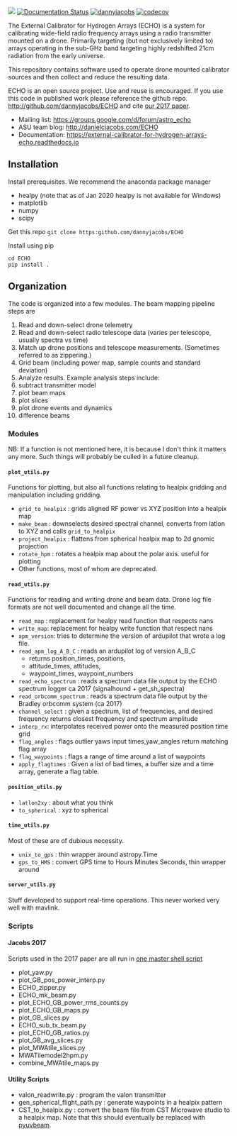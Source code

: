 ![](https://github.com/dannyjacobs/ECHO/workflows/Run%20Tests/badge.svg)
[![Documentation Status](https://readthedocs.org/projects/external-calibrator-for-hydrogen-arrays-echo/badge/?version=latest)](https://external-calibrator-for-hydrogen-arrays-echo.readthedocs.io/en/latest/?badge=latest)
[![dannyjacobs](https://circleci.com/gh/dannyjacobs/ECHO.svg?style=shield)](https://circleci.com/gh/dannyjacobs/ECHO)
[![codecov](https://codecov.io/gh/dannyjacobs/ECHO/branch/master/graph/badge.svg?token=X0UTMR10T2)](https://codecov.io/gh/dannyjacobs/ECHO)



The External Calibrator for Hydrogen Arrays (ECHO) is a system for calibrating wide-field radio frequency arrays using a radio transmitter mounted on a drone.
Primarily targeting (but not exclusively limited to) arrays operating in the sub-GHz band targeting highly redshifted
21cm radiation from the early universe.

This repository contains software used to operate drone mounted calibrator sources and then collect and reduce the
resulting data.

ECHO is an open source project. Use and reuse is encouraged.  If you use this code in published work please reference the github repo.
http://github.com/dannyjacobs/ECHO and cite [our 2017 paper](http://adsabs.harvard.edu/abs/2017PASP..129c5002J).

* Mailing list:   https://groups.google.com/d/forum/astro_echo
* ASU team blog:  http://danielcjacobs.com/ECHO
* Documentation:  https://external-calibrator-for-hydrogen-arrays-echo.readthedocs.io

## Installation
Install prerequisites. We recommend the anaconda package manager
* healpy (note that as of Jan 2020 healpy is not available for Windows)
* matplotlib
* numpy
* scipy

Get this repo
`git clone https:github.com/dannyjacobs/ECHO`

Install using pip
```
cd ECHO
pip install .
```


## Organization
The code is organized into a few modules. The beam mapping pipeline steps are
1. Read and down-select drone telemetry
2. Read and down-select radio telescope data (varies per telescope, usually spectra vs time)
3. Match up drone positions and telescope measurements. (Sometimes referred to as zippering.)
4. Grid beam (including power map, sample counts and standard deviation)
5. Analyze results. Example analysis steps include:
  1. subtract transmitter model
  2. plot beam maps
  3. plot slices
  4. plot drone events and dynamics
  5. difference beams
### Modules
NB: If a function is not mentioned here, it is because I don't think it matters any more. Such things will probably be culled in a future cleanup.
 #### `plot_utils.py`
 Functions for plotting, but also all functions relating to healpix gridding
 and manipulation including gridding.
  * `grid_to_healpix` :  grids aligned RF power vs XYZ position
 into a healpix map
  * `make_beam` :  downselects desired spectral channel, converts from latlon to XYZ and calls `grid_to_healpix`
  * `project_healpix` :  flattens from spherical healpix map to 2d gnomic projection
  * `rotate_hpm` :  rotates a healpix map about the polar axis. useful for plotting
  * Other functions, most of whom are deprecated.
 #### `read_utils.py`
 Functions for reading and writing drone and beam data. Drone log file formats
 are not well documented and change all the time.
  * `read_map` : replacement for healpy read function that respects nans
  * `write_map`: replacement for healpy write function that respect nans
  * `apm_version`: tries to determine the version of ardupilot that wrote a log file.
  * `read_apm_log_A_B_C` : reads an ardupilot log of version A_B_C
    * returns position_times, positions,
    * attitude_times, attitudes,
    * waypoint_times, waypoint_numbers
  * `read_echo_spectrum` : reads a spectrum data file output by the ECHO spectrum logger ca 2017 (signalhound + get_sh_spectra)
  * `read_orbcomm_spectrum` : reads a spectrum data file output by the Bradley orbcomm system (ca 2017)
  * `channel_select` : given a spectrum, list of frequencies, and desired frequency returns closest frequency and spectrum amplitude
  * `interp_rx`: interpolates received power onto the measured position time grid
  * `flag_angles` : flags outlier yaws input times,yaw_angles return matching flag array
  * `flag_waypoints` : flags a range of time around a list of waypoints
  * `apply_flagtimes` : Given a list of bad times, a buffer size and a time array, generate a flag table.
#### `position_utils.py`
 * `latlon2xy` : about what you think
 * `to_spherical` : xyz to spherical
#### `time_utils.py`
Most of these are of dubious necessity.
 * `unix_to_gps` : thin wrapper around astropy.Time
 * `gps_to_HMS` : convert GPS time to Hours Minutes Seconds, thin wrapper around
#### `server_utils.py`
Stuff developed to support real-time operations. This never worked very well with mavlink.
### Scripts
#### Jacobs 2017
Scripts used in the 2017 paper are all run in [one master shell script](https://github.com/dannyjacobs/ECHO_paper1/blob/master/scripts/make_plots.sh)
 * plot_yaw.py
 * plot_GB_pos_power_interp.py
 * ECHO_zipper.py
 * ECHO_mk_beam.py
 * plot_ECHO_GB_power_rms_counts.py
 * plot_ECHO_GB_maps.py
 * plot_GB_slices.py
 * ECHO_sub_tx_beam.py
 * plot_ECHO_GB_ratios.py
 * plot_GB_avg_slices.py
 * plot_MWAtile_slices.py
 * MWATilemodel2hpm.py
 * combine_MWAtile_maps.py

 #### Utility Scripts
  * valon_readwrite.py : program the valon transmitter
  * gen_spherical_flight_path.py : generate waypoints in a healpix pattern
  * CST_to_healpix.py : convert the beam file from CST Microwave studio to a healpix map. Note that this should eventually be replaced with [pyuvbeam](https://github.com/RadioAstronomySoftwareGroup/pyuvdata/blob/master/pyuvdata/uvbeam.py).
